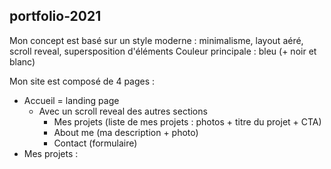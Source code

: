 ## portfolio-2021

Mon concept est basé sur un style moderne : minimalisme, layout aéré, scroll reveal, supersposition d'éléments
Couleur principale : bleu (+ noir et blanc)

Mon site est composé de 4 pages :
- Accueil = landing page
  - Avec un scroll reveal des autres sections
    - Mes projets (liste de mes projets : photos + titre du projet + CTA)
    - About me (ma description + photo)
    - Contact (formulaire)
- Mes projets : 



  

